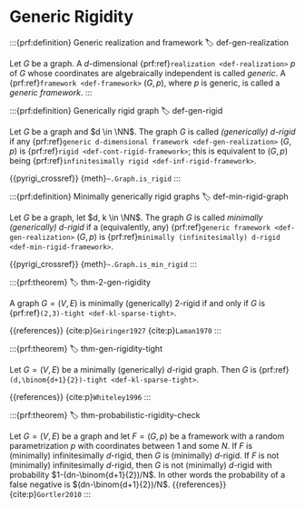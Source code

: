 # Generic Rigidity

:::{prf:definition} Generic realization and framework
:label: def-gen-realization

Let $G$ be a graph. A $d$-dimensional {prf:ref}`realization <def-realization>` $p$ of $G$ whose coordinates are algebraically independent is called _generic_.
A {prf:ref}`framework <def-framework>` $(G, p)$, where $p$ is generic, is called a _generic framework_.
:::

:::{prf:definition} Generically rigid graph
:label: def-gen-rigid

Let $G$ be a graph and $d \in \NN$.
The graph $G$ is called _(generically) $d$-rigid_ if any {prf:ref}`generic d-dimensional framework <def-gen-realization>` $(G, p)$ is {prf:ref}`rigid <def-cont-rigid-framework>`; this is equivalent to $(G, p)$ being {prf:ref}`infinitesimally rigid <def-inf-rigid-framework>`.

{{pyrigi_crossref}} {meth}`~.Graph.is_rigid`
:::



:::{prf:definition} Minimally generically rigid graphs
:label: def-min-rigid-graph

Let $G$ be a graph, let $d, k \in \NN$.
The graph $G$ is called _minimally (generically) $d$-rigid_ if a (equivalently, any) {prf:ref}`generic framework <def-gen-realization>` $(G, p)$ is {prf:ref}`minimally (infinitesimally) d-rigid <def-min-rigid-framework>`.

{{pyrigi_crossref}} {meth}`~.Graph.is_min_rigid`
:::


:::{prf:theorem}
:label: thm-2-gen-rigidity

A graph $G = (V, E)$ is minimally (generically) $2$-rigid if and only if $G$ is {prf:ref}`(2,3)-tight <def-kl-sparse-tight>`.

{{references}} {cite:p}`Geiringer1927`
{cite:p}`Laman1970`
:::

:::{prf:theorem}
:label: thm-gen-rigidity-tight

Let $G = (V, E)$ be a minimally (generically) $d$-rigid graph. Then $G$ is {prf:ref}`(d,\binom{d+1}{2})-tight <def-kl-sparse-tight>`.

{{references}} {cite:p}`Whiteley1996`
:::

:::{prf:theorem}
:label: thm-probabilistic-rigidity-check

Let $G = (V, E)$ be a graph and let $F=(G,p)$ be a framework with a random parametrization $p$ with coordinates between 1 and some $N$.
If $F$ is (minimally) infinitesimally $d$-rigid, then $G$ is (minimally) $d$-rigid.
If $F$ is not (minimally) infinitesimally $d$-rigid, then $G$ is not (minimally) $d$-rigid with probability $1-(dn-\binom{d+1}{2})/N$.
In other words the probability of a false negative is $(dn-\binom{d+1}{2})/N$.
{{references}} {cite:p}`Gortler2010`
:::
